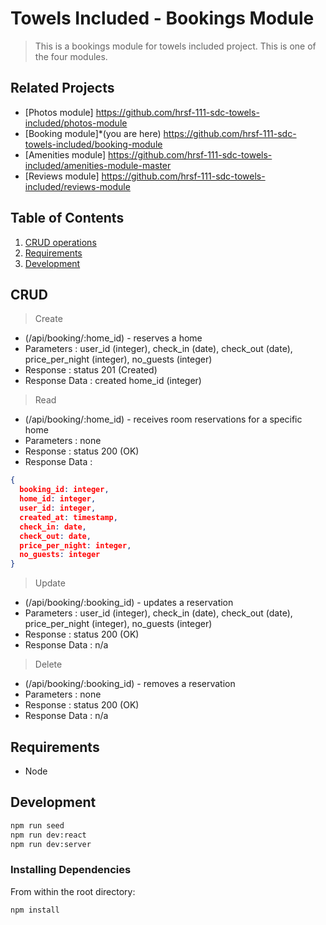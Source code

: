 # Towels Included - Bookings Module

> This is a bookings module for towels included project. This is one of the four modules.

## Related Projects

  - [Photos module] https://github.com/hrsf-111-sdc-towels-included/photos-module
  - [Booking module]*(you are here) https://github.com/hrsf-111-sdc-towels-included/booking-module
  - [Amenities module] https://github.com/hrsf-111-sdc-towels-included/amenities-module-master
  - [Reviews module] https://github.com/hrsf-111-sdc-towels-included/reviews-module

## Table of Contents

1. [CRUD operations](#CRUD)
2. [Requirements](#requirements)
3. [Development](#development)

## CRUD

> Create
- (/api/booking/:home_id) - reserves a home
- Parameters : user_id (integer), check_in (date), check_out (date), price_per_night (integer), no_guests (integer)
- Response : status 201 (Created)
- Response Data : created home_id (integer)

> Read
- (/api/booking/:home_id) - receives room reservations for a specific home
- Parameters : none
- Response : status 200 (OK)
- Response Data : 
```json
{
  booking_id: integer,
  home_id: integer,
  user_id: integer,
  created_at: timestamp,
  check_in: date,
  check_out: date,
  price_per_night: integer,
  no_guests: integer
}
```

> Update
- (/api/booking/:booking_id) - updates a reservation
- Parameters : user_id (integer), check_in (date), check_out (date), price_per_night (integer), no_guests (integer)
- Response : status 200 (OK)
- Response Data : n/a

> Delete
- (/api/booking/:booking_id) - removes a reservation
- Parameters : none
- Response : status 200 (OK)
- Response Data : n/a

## Requirements

- Node

## Development

```sh
npm run seed
npm run dev:react
npm run dev:server
```

### Installing Dependencies

From within the root directory:

```sh
npm install
```
